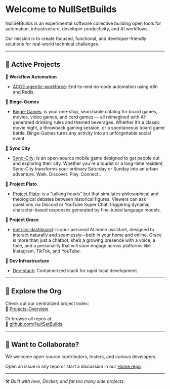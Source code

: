 # Welcome to NullSetBuilds

NullSetBuilds is an experimental software collective building open tools for automation, infrastructure, developer productivity, and AI workflows.

Our mission is to create focused, functional, and developer-friendly solutions for real-world technical challenges.

---

## 🚀 Active Projects

🔹 **Workflow Automation**
- [ACOE-agentic-workforce](https://github.com/NullSetBuilds/ACOE): End-to-end no-code automation using n8n and Redis.

🔹 **Binge-Games**
- [Binge-Games](https://github.com/NullSetBuilds/bingegames): is your one-stop, searchable catalog for board games, movies, video games, and card games — all reimagined with AI-generated drinking rules and themed beverages. Whether it’s a classic movie night, a throwback gaming session, or a spontaneous board game battle, Binge-Games turns any activity into an unforgettable social event.

🔹 **Sync City**
- [Sync-City](https://github.com/NullSetBuilds/sync-city): is an open-source mobile game designed to get people out and exploring their city. Whether you're a     tourist or a long-time resident, Sync-City transforms your ordinary Saturday or Sunday into an urban adventure.  Walk. Discover. Play. Connect..

🔹 **Project Plato**
- [Project Plato](https://github.com/NullSetBuilds/project-pluto): is a "talking heads" bot that simulates philosophical and theological debates between historical figures. Viewers can ask questions via Discord or YouTube Super Chat, triggering dynamic, character-based responses generated by fine-tuned language models.

🔹 **Project Grace**
- [metrics-dashboard](https://github.com/NullSetBuilds/services): is your personal AI home assistant, designed to interact naturally and seamlessly—both in your home and online. Grace is more than just a chatbot; she’s a growing presence with a voice, a face, and a personality that will soon engage across platforms like Instagram, TikTok, and YouTube.

🔹 **Dev Infrastructure**
- [Dev-stack](https://github.com/NullSetBuilds/services): Containerized stack for rapid local development.

---

## 📁 Explore the Org

Check out our centralized project index:  
🔗 [Projects-Overview](https://github.com/NullSetBuilds/projects-overview)

Or browse all repos at:  
🔗 [github.com/NullSetBuilds](https://github.com/NullSetBuilds)

---

## 🤝 Want to Collaborate?

We welcome open-source contributors, testers, and curious developers.

Open an issue in any repo or start a discussion in our [Home repo](https://github.com/NullSetBuilds/NullSetBuilds-Home/discussions)

---

🛠️ *Built with love, Docker, and far too many side projects.*

